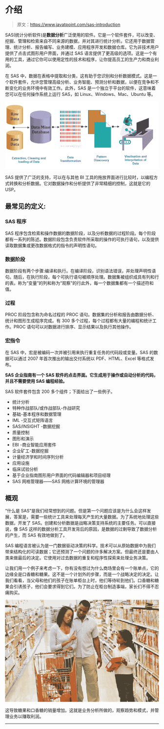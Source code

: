 # 介绍

> 原文：<https://www.javatpoint.com/sas-introduction>

SAS(统计分析软件)是**数据分析**广泛使用的软件。它是一个软件套件，可以改变、挖掘、管理和检索来自不同来源的数据，并对其进行统计分析。它还用于数据管理、统计分析、报告编写、业务建模、应用程序开发和数据仓库。它为非技术用户提供了点击式图形用户界面，并通过 SAS 语言提供了更高级的选项。这是一个有用的工具，通过它你可以使用定性的技术和程序，让你提高员工的生产力和商业利润。

在 SAS 中，数据在表格中提取和分类，这有助于您识别和分析数据模式。这是一个软件套件，允许您管理高级分析、业务智能、预测分析和数据，以便在竞争和不断变化的业务环境中有效工作。此外，SAS 是一个独立于平台的软件，这意味着您可以在任何操作系统上运行 SAS，如 Linux、Windows、Mac、Ubuntu 等。

![SAS Introduction](img/af9c122cab805994b4332518f67459aa.png)

SAS 提供了广泛的支持，可以在与其他 BI 工具的拖放界面进行比较时，以编程方式转换和分析数据。它对数据操作和分析提供了非常精细的控制，这就是它的 USP。

## 最常见的定义:

### SAS 程序

SAS 程序包含检索和操作数据的数据阶段，以及分析数据的过程阶段。每个阶段都有一系列的陈述。数据阶段包含负责软件所采取的操作的可执行语句，以及提供读取数据集或更改数据格式的指令的声明性语句。

### 数据阶段

数据阶段有两个步骤:编译和执行。在编译阶段，识别语法错误，并处理声明性语句。随后，在执行阶段，每个可执行语句被顺序处理。数据集被组织成具有列和行的表。称为“变量”的列和称为“观察”的行此外，每一个数据集都有一个描述符和值。

### 过程

PROC 阶段包含称为命名过程的 PROC 语句。数据集的分析和报告由数据分析、统计和图形生成程序完成。有 300 多个过程，每个过程都有大量的编程和统计工作。PROC 语句可以对数据进行排序、显示结果以及执行其他操作。

### 宏指令

在 SAS 中，宏是被编码一次并被引用来执行重复任务的代码段或变量。SAS 的数据可以通过 2007 年首次推出的输出交付系统以 PDF、HTML、Excel 等格式发布。

**SAS 企业指南有一个 SAS 软件的点击界面。它生成用于操作或自动分析的代码，并且不需要使用 SAS 编程经验。**

SAS 软件套件包含 200 多个组件；下面给出了一些例子。

*   统计分析
*   特种作战部队/或作战部队-作战研究
*   基础-基本程序和数据管理
*   IML -交互式矩阵语言
*   SAS/INSIGHT -数据挖掘
*   质量控制
*   图形和演示
*   EBI -商业智能应用套件
*   企业矿工-数据挖掘
*   计量经济学和时间序列分析
*   应用设施
*   临床试验分析
*   基于企业指南图形用户界面的代码编辑器和项目经理
*   SAS 网格管理器——SAS 网格计算环境的管理器

## 概观

“什么是 SAS”是我们经常想到的问题。但是第一个问题应该是为什么会这样发展，答案是，需要一些统计工具来处理每天产生的大量数据。为了系统地处理这些数据，开发了 SAS。创建和分析数据是战略决策支持系统的主要任务。可以直接说，像 SAS 这样的数据分析工具开发背后的原因，是数据的过剩导致了数据分析的产生，而 SAS 有效地做到了。

SAS 编程语言被认为是一门数据驱动决策的科学。技术可以从原始数据中为我们带来结构化的可读数据；它还预测了一个问题的许多解决方案。但最终还是要由人类来做最后的决定。它使用对过去数据的重复和程序性探索来处理业务决策。

让我们用一个例子来考虑一下，你有没有想过为什么商场里会有一个账单点，它的边缘全是口香糖和糖果。这不是一个计划外的步骤，而是一个战略决定的决定。让我们看看，当父母和他们的孩子在账单柜台上时，他们等待轮到他们。口香糖和糖果会引诱孩子，他们会要求得到它们。为了防止在柜台制造事端，家长们不得不忍痛购买。

![SAS Introduction](img/c6908c75f94f8757589cf587d937268d.png)

这导致糖果和口香糖的销量增加。这就是业务分析所做的，观察趋势和模式，并管理业务以赚取利润。

* * *